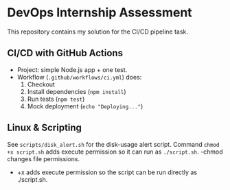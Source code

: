 # DevOps Internship Assessment

This repository contains my solution for the CI/CD pipeline task.

## CI/CD with GitHub Actions
- Project: simple Node.js app + one test.
- Workflow (`.github/workflows/ci.yml`) does:
  1) Checkout
  2) Install dependencies (`npm install`)
  3) Run tests (`npm test`)
  4) Mock deployment (`echo "Deploying..."`)

## Linux & Scripting
See `scripts/disk_alert.sh` for the disk-usage alert script.
Command `chmod +x script.sh` adds execute permission so it can run as `./script.sh`.
  -chmod changes file permissions.
  - +x adds execute permission so the script can be run directly as ./script.sh.
